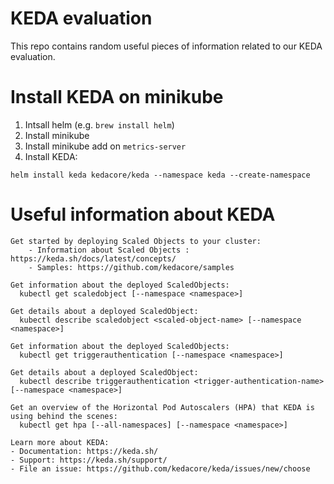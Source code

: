 # KEDA evaluation

This repo contains random useful pieces of information related to our KEDA evaluation.

# Install KEDA on minikube

1. Intsall helm (e.g. `brew install helm`)
2. Install minikube
3. Install minikube add on `metrics-server`
4. Install KEDA:

```
helm install keda kedacore/keda --namespace keda --create-namespace
```

# Useful information about KEDA

``` 
Get started by deploying Scaled Objects to your cluster:
    - Information about Scaled Objects : https://keda.sh/docs/latest/concepts/
    - Samples: https://github.com/kedacore/samples

Get information about the deployed ScaledObjects:
  kubectl get scaledobject [--namespace <namespace>]

Get details about a deployed ScaledObject:
  kubectl describe scaledobject <scaled-object-name> [--namespace <namespace>]

Get information about the deployed ScaledObjects:
  kubectl get triggerauthentication [--namespace <namespace>]

Get details about a deployed ScaledObject:
  kubectl describe triggerauthentication <trigger-authentication-name> [--namespace <namespace>]

Get an overview of the Horizontal Pod Autoscalers (HPA) that KEDA is using behind the scenes:
  kubectl get hpa [--all-namespaces] [--namespace <namespace>]

Learn more about KEDA:
- Documentation: https://keda.sh/
- Support: https://keda.sh/support/
- File an issue: https://github.com/kedacore/keda/issues/new/choose

```